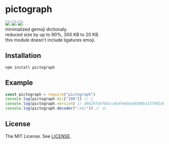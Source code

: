pictograph
=====
[![][mit-badge]][mit] [![][npm-badge]][npm] [![][travis-badge]][travis]  
minimalized gemoji dictionaly.  
reduced size by up to 90%, 300 KB to 20 KB.  
this module doesn't include ligatures emoji.

Installation
-----
```
npm install pictograph
```

Example
-----
```js
const pictograph = require("pictograph")
console.log(pictograph.dic["100"]) // 💯
console.log(pictograph.version) // d9624f34f8bccebdfe69ae8508ba157995d0b320
console.log(pictograph.decoder(":+1:")) // 👍
```

License
-----
The MIT License. See [LICENSE](LICENSE).

[mit]: http://opensource.org/licenses/MIT
[mit-badge]:https://img.shields.io/badge/license-MIT-444444.svg?style=flat-square
[npm]: https://www.npmjs.com/package/pictograph
[npm-badge]: https://badge.fury.io/js/pictograph.svg
[travis]: https://travis-ci.org/prezzemolo/pictograph/
[travis-badge]: https://travis-ci.org/prezzemolo/pictograph.svg?branch=master